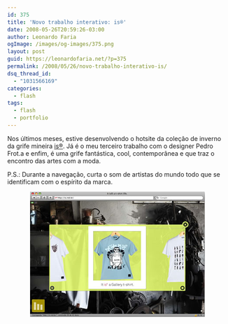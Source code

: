 ```yaml
---
id: 375
title: 'Novo trabalho interativo: is®'
date: 2008-05-26T20:59:26-03:00
author: Leonardo Faria
ogImage: /images/og-images/375.png
layout: post
guid: https://leonardofaria.net/?p=375
permalink: /2008/05/26/novo-trabalho-interativo-is/
dsq_thread_id:
  - "1031566169"
categories:
  - flash
tags:
  - flash
  - portfolio
---
```

Nos últimos meses, estive desenvolvendo o hotsite da coleção de inverno da grife mineira [is®](http://www.is.ind.br). Já é o meu terceiro trabalho com o designer Pedro Frot.a e enfim, é uma grife fantástica, cool, contemporânea e que traz o encontro das artes com a moda. 

P.S.: Durante a navegação, curta o som de artistas do mundo todo que se identificam com o espírito da marca.

<center>
  <a href='http://www.is.ind.br'><img src="/wp-content/uploads/2008/05/itisatshirtlife.jpg" alt="" title="it is® a t-shirt life" width="400" height="287" /></a>
</center>
